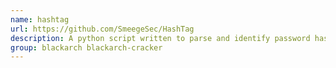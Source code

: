 ```yaml
---
name: hashtag
url: https://github.com/SmeegeSec/HashTag
description: A python script written to parse and identify password hashes.
group: blackarch blackarch-cracker
---
```

